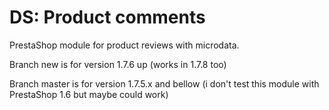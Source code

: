 # DS: Product comments

PrestaShop module for product reviews with microdata. 

Branch new is for version 1.7.6 up (works in 1.7.8 too) 

Branch master is for version 1.7.5.x and bellow (i don't test this module with PrestaShop 1.6 but maybe could work) 
